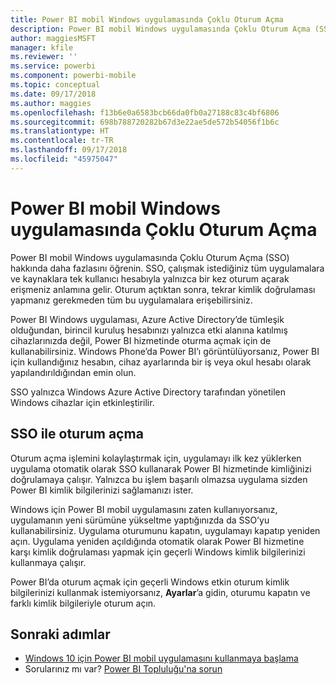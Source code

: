 ```yaml
---
title: Power BI mobil Windows uygulamasında Çoklu Oturum Açma
description: Power BI mobil Windows uygulamasında Çoklu Oturum Açma (SSO) hakkında daha fazlasını öğrenin. SSO, çalışmak istediğiniz tüm uygulamalara ve kaynaklara tek kullanıcı hesabıyla yalnızca bir kez oturum açarak erişmeniz anlamına gelir.
author: maggiesMSFT
manager: kfile
ms.reviewer: ''
ms.service: powerbi
ms.component: powerbi-mobile
ms.topic: conceptual
ms.date: 09/17/2018
ms.author: maggies
ms.openlocfilehash: f13b6e0a6583bcb66da0fb0a27188c83c4bf6806
ms.sourcegitcommit: 698b788720282b67d3e22ae5de572b54056f1b6c
ms.translationtype: HT
ms.contentlocale: tr-TR
ms.lasthandoff: 09/17/2018
ms.locfileid: "45975047"
---
```

# <a name="single-sign-on-in-the-power-bi-mobile-windows-app"></a>Power BI mobil Windows uygulamasında Çoklu Oturum Açma

Power BI mobil Windows uygulamasında Çoklu Oturum Açma (SSO) hakkında daha fazlasını öğrenin. SSO, çalışmak istediğiniz tüm uygulamalara ve kaynaklara tek kullanıcı hesabıyla yalnızca bir kez oturum açarak erişmeniz anlamına gelir. Oturum açtıktan sonra, tekrar kimlik doğrulaması yapmanız gerekmeden tüm bu uygulamalara erişebilirsiniz. 

Power BI Windows uygulaması, Azure Active Directory’de tümleşik olduğundan, birincil kuruluş hesabınızı yalnızca etki alanına katılmış cihazlarınızda değil, Power BI hizmetinde oturma açmak için de kullanabilirsiniz. Windows Phone’da Power BI’ı görüntülüyorsanız, Power BI için kullandığınız hesabın, cihaz ayarlarında bir iş veya okul hesabı olarak yapılandırıldığından emin olun.  

SSO yalnızca Windows Azure Active Directory tarafından yönetilen Windows cihazlar için etkinleştirilir. 

## <a name="sign-in-with-sso"></a>SSO ile oturum açma

Oturum açma işlemini kolaylaştırmak için, uygulamayı ilk kez yüklerken uygulama otomatik olarak SSO kullanarak Power BI hizmetinde kimliğinizi doğrulamaya çalışır. Yalnızca bu işlem başarılı olmazsa uygulama sizden Power BI kimlik bilgilerinizi sağlamanızı ister.  

Windows için Power BI mobil uygulamasını zaten kullanıyorsanız, uygulamanın yeni sürümüne yükseltme yaptığınızda da SSO’yu kullanabilirsiniz. Uygulama oturumunu kapatın, uygulamayı kapatıp yeniden açın. Uygulama yeniden açıldığında otomatik olarak Power BI hizmetine karşı kimlik doğrulaması yapmak için geçerli Windows kimlik bilgilerinizi kullanmaya çalışır. 

Power BI’da oturum açmak için geçerli Windows etkin oturum kimlik bilgilerinizi kullanmak istemiyorsanız, **Ayarlar**’a gidin, oturumu kapatın ve farklı kimlik bilgileriyle oturum açın. 
 
## <a name="next-steps"></a>Sonraki adımlar

- [Windows 10 için Power BI mobil uygulamasını kullanmaya başlama](mobile-windows-10-phone-app-get-started.md)
- Sorularınız mı var? [Power BI Topluluğu'na sorun](http://community.powerbi.com/)

